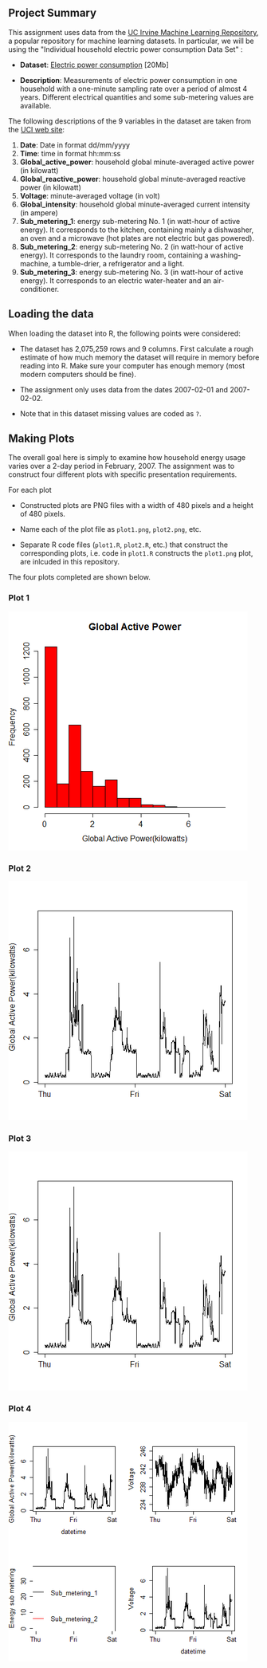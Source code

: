 ## Project Summary

This assignment uses data from
the <a href="http://archive.ics.uci.edu/ml/">UC Irvine Machine
Learning Repository</a>, a popular repository for machine learning
datasets. In particular, we will be using the "Individual household
electric power consumption Data Set" :


* <b>Dataset</b>: <a href="https://d396qusza40orc.cloudfront.net/exdata%2Fdata%2Fhousehold_power_consumption.zip">Electric power consumption</a> [20Mb]

* <b>Description</b>: Measurements of electric power consumption in
one household with a one-minute sampling rate over a period of almost
4 years. Different electrical quantities and some sub-metering values
are available.


The following descriptions of the 9 variables in the dataset are taken
from
the <a href="https://archive.ics.uci.edu/ml/datasets/Individual+household+electric+power+consumption">UCI
web site</a>:

<ol>
<li><b>Date</b>: Date in format dd/mm/yyyy </li>
<li><b>Time</b>: time in format hh:mm:ss </li>
<li><b>Global_active_power</b>: household global minute-averaged active power (in kilowatt) </li>
<li><b>Global_reactive_power</b>: household global minute-averaged reactive power (in kilowatt) </li>
<li><b>Voltage</b>: minute-averaged voltage (in volt) </li>
<li><b>Global_intensity</b>: household global minute-averaged current intensity (in ampere) </li>
<li><b>Sub_metering_1</b>: energy sub-metering No. 1 (in watt-hour of active energy). It corresponds to the kitchen, containing mainly a dishwasher, an oven and a microwave (hot plates are not electric but gas powered). </li>
<li><b>Sub_metering_2</b>: energy sub-metering No. 2 (in watt-hour of active energy). It corresponds to the laundry room, containing a washing-machine, a tumble-drier, a refrigerator and a light. </li>
<li><b>Sub_metering_3</b>: energy sub-metering No. 3 (in watt-hour of active energy). It corresponds to an electric water-heater and an air-conditioner.</li>
</ol>

## Loading the data


When loading the dataset into R, the following points were considered:

* The dataset has 2,075,259 rows and 9 columns. First
calculate a rough estimate of how much memory the dataset will require
in memory before reading into R. Make sure your computer has enough
memory (most modern computers should be fine).

* The assignment only uses data from the dates 2007-02-01 and
2007-02-02. 

* Note that in this dataset missing values are coded as `?`.


## Making Plots

The overall goal here is simply to examine how household energy usage
varies over a 2-day period in February, 2007. The assignment was to
construct four different plots with specific presentation requirements.


For each plot

* Constructed plots are PNG files with a width of 480
pixels and a height of 480 pixels.

* Name each of the plot file as `plot1.png`, `plot2.png`, etc.

* Separate R code files (`plot1.R`, `plot2.R`, etc.) that
construct the corresponding plots, i.e. code in `plot1.R` constructs
the `plot1.png` plot, are inlcuded in this repository.



The four plots completed are shown below. 


### Plot 1


![plot 1](./plot1.png) 


### Plot 2

![plot 2](./plot2.png)  


### Plot 3

![plot 2](./plot2.png) 


### Plot 4

![plot 4](./plot4.png) 

